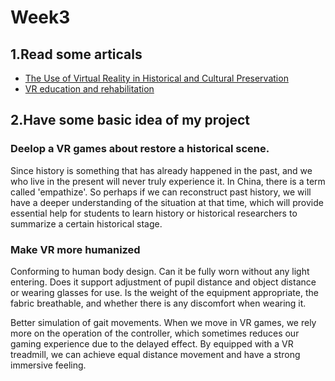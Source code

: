 # Week3
## 1.Read some articals
- [The Use of Virtual Reality in Historical and Cultural Preservation](https://ts2.space/en/the-use-of-virtual-reality-in-historical-and-cultural-preservation/)
- [VR education and rehabilitation](https://dl.acm.org/doi/pdf/10.1145/257874.257886)

## 2.Have some basic idea of my project
### Deelop a VR games about restore a historical scene.
Since history is something that has already happened in the past, and we who live in the present will never truly experience it. 
In China, there is a term called 'empathize'. So perhaps if we can reconstruct past history, we will have a deeper understanding of the situation at that time, 
which will provide essential help for students to learn history or historical researchers to summarize a certain historical stage.

### Make VR more humanized
Conforming to human body design.
Can it be fully worn without any light entering.
Does it support adjustment of pupil distance and object distance or wearing glasses for use.
Is the weight of the equipment appropriate, the fabric breathable, and whether there is any discomfort when wearing it.

Better simulation of gait movements.
When we move in VR games, we rely more on the operation of the controller, which sometimes reduces our gaming experience due to the delayed effect. 
By equipped with a VR treadmill, we can achieve equal distance movement and have a strong immersive feeling.
